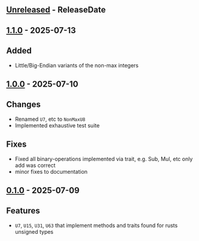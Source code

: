 <!-- next-header -->

## [Unreleased] - ReleaseDate

## [1.1.0] - 2025-07-13

## Added

* Little/Big-Endian variants of the non-max integers

## [1.0.0] - 2025-07-10

## Changes

* Renamed `U7`, etc to `NonMaxU8`
* Implemented exhaustive test suite

## Fixes

* Fixed all binary-operations implemented via trait, e.g. Sub, Mul, etc
    only add was correct
* minor fixes to documentation

## [0.1.0] - 2025-07-09

## Features

* `U7`, `U15`, `U31`, `U63` that implement methods and traits found for rusts unsigned types

<!-- next-url -->
[Unreleased]: https://github.com/wasabi375/nonmaxunsigned/compare/v1.1.0...HEAD
[1.1.0]: https://github.com/wasabi375/nonmaxunsigned/compare/v1.0.0...v1.1.0
[1.0.0]: https://github.com/wasabi375/nonmaxunsigned/compare/v0.1.0...v1.0.0
[0.1.0]: https://github.com/wasabi375/nonmaxunsigned/compare/4784bcdc3f86be0b1d75908e323a40ba49734ad7...v0.1.0
